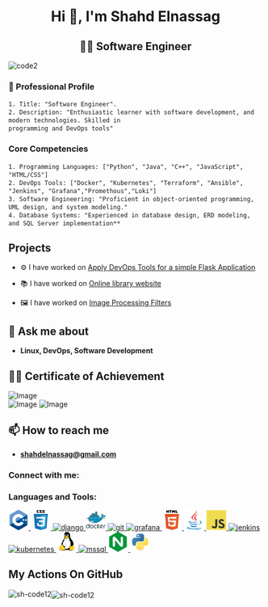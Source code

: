 <h1 align="center">Hi 👋, I'm Shahd Elnassag</h1>
<h2 align="center"> 🧑‍💻 Software Engineer</h2>

![code2](https://github.com/user-attachments/assets/20205fa2-d88f-4717-a129-2235f5613d73)

### 🌱 Professional Profile
```
1. Title: "Software Engineer".
2. Description: "Enthusiastic learner with software development, and modern technologies. Skilled in
programming and DevOps tools"
```
### Core Competencies
```
1. Programming Languages: ["Python", "Java", "C++", "JavaScript", "HTML/CSS"]
2. DevOps Tools: ["Docker", "Kubernetes", "Terraform", "Ansible", "Jenkins", "Grafana","Promethous","Loki"]
3. Software Engineering: "Proficient in object-oriented programming, UML design, and system modeling."
4. Database Systems: "Experienced in database design, ERD modeling, and SQL Server implementation**
```


## Projects

- ⚙️ I have worked on [Apply DevOps Tools for a simple Flask Application](https://github.com/SH-code12/DevOps_task)

- 📚 I have worked on [Online library website](https://github.com/SH-code12/Library_Website)

- 🖼️ I have worked on [Image Processing Filters](https://github.com/FatmaAtta/Image_Processing)

## 💬 Ask me about
- **Linux, DevOps, Software Development**

## 📜🏅 Certificate of Achievement
![Image](https://github.com/user-attachments/assets/1d656202-e2ec-4656-a94d-9c4184eb3c78)   
![Image](https://github.com/user-attachments/assets/d5d86164-61fd-4838-9b5a-1d28cba264c1)
![Image](https://github.com/user-attachments/assets/d78ffb9f-f8ec-4a46-8519-e6bbfcdd68c7)

## 📫 How to reach me
- **shahdelnassag@gmail.com**

<h3 align="left">Connect with me:</h3>
<p align="left">
</p>

<h3 align="left">Languages and Tools:</h3>
<p align="left"> <a href="https://www.w3schools.com/cpp/" target="_blank" rel="noreferrer"> <img src="https://raw.githubusercontent.com/devicons/devicon/master/icons/cplusplus/cplusplus-original.svg" alt="cplusplus" width="40" height="40"/> </a> <a href="https://www.w3schools.com/css/" target="_blank" rel="noreferrer"> <img src="https://raw.githubusercontent.com/devicons/devicon/master/icons/css3/css3-original-wordmark.svg" alt="css3" width="40" height="40"/> </a> <a href="https://www.djangoproject.com/" target="_blank" rel="noreferrer"> <img src="https://cdn.worldvectorlogo.com/logos/django.svg" alt="django" width="40" height="40"/> </a> <a href="https://www.docker.com/" target="_blank" rel="noreferrer"> <img src="https://raw.githubusercontent.com/devicons/devicon/master/icons/docker/docker-original-wordmark.svg" alt="docker" width="40" height="40"/> </a> <a href="https://git-scm.com/" target="_blank" rel="noreferrer"> <img src="https://www.vectorlogo.zone/logos/git-scm/git-scm-icon.svg" alt="git" width="40" height="40"/> </a> <a href="https://grafana.com" target="_blank" rel="noreferrer"> <img src="https://www.vectorlogo.zone/logos/grafana/grafana-icon.svg" alt="grafana" width="40" height="40"/> </a> <a href="https://www.w3.org/html/" target="_blank" rel="noreferrer"> <img src="https://raw.githubusercontent.com/devicons/devicon/master/icons/html5/html5-original-wordmark.svg" alt="html5" width="40" height="40"/> </a> <a href="https://www.java.com" target="_blank" rel="noreferrer"> <img src="https://raw.githubusercontent.com/devicons/devicon/master/icons/java/java-original.svg" alt="java" width="40" height="40"/> </a> <a href="https://developer.mozilla.org/en-US/docs/Web/JavaScript" target="_blank" rel="noreferrer"> <img src="https://raw.githubusercontent.com/devicons/devicon/master/icons/javascript/javascript-original.svg" alt="javascript" width="40" height="40"/> </a> <a href="https://www.jenkins.io" target="_blank" rel="noreferrer"> <img src="https://www.vectorlogo.zone/logos/jenkins/jenkins-icon.svg" alt="jenkins" width="40" height="40"/> </a> <a href="https://kubernetes.io" target="_blank" rel="noreferrer"> <img src="https://www.vectorlogo.zone/logos/kubernetes/kubernetes-icon.svg" alt="kubernetes" width="40" height="40"/> </a> <a href="https://www.linux.org/" target="_blank" rel="noreferrer"> <img src="https://raw.githubusercontent.com/devicons/devicon/master/icons/linux/linux-original.svg" alt="linux" width="40" height="40"/> </a> <a href="https://www.microsoft.com/en-us/sql-server" target="_blank" rel="noreferrer"> <img src="https://www.svgrepo.com/show/303229/microsoft-sql-server-logo.svg" alt="mssql" width="40" height="40"/> </a> <a href="https://www.nginx.com" target="_blank" rel="noreferrer"> <img src="https://raw.githubusercontent.com/devicons/devicon/master/icons/nginx/nginx-original.svg" alt="nginx" width="40" height="40"/> </a> <a href="https://www.python.org" target="_blank" rel="noreferrer"> <img src="https://raw.githubusercontent.com/devicons/devicon/master/icons/python/python-original.svg" alt="python" width="40" height="40"/> </a> </p>

## My Actions On GitHub

<p><img align="left" src="https://github-readme-stats.vercel.app/api/top-langs?username=sh-code12&show_icons=true&locale=en&layout=compact" alt="sh-code12" /></p>


<p><img align="center" src="https://github-readme-streak-stats.herokuapp.com/?user=sh-code12&" alt="sh-code12" /></p>
